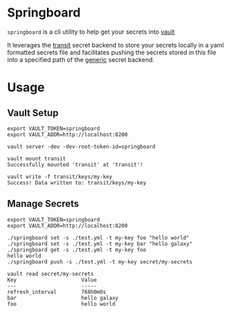 # Springboard

`springboard` is a cli utility to help get your secrets into [vault](https://www.vaultproject.io)

It leverages the [transit](https://www.vaultproject.io/docs/secrets/transit/index.html) secret backend to 
store your secrets locally in a yaml formatted secrets file and facilitates pushing
the secrets stored in this file into a specified path of the
[generic](https://www.vaultproject.io/docs/secrets/generic/index.html) secret backend.

# Usage

## Vault Setup

	export VAULT_TOKEN=springboard
	export VAULT_ADDR=http://localhost:8200 

	vault server -dev -dev-root-token-id=springboard

	vault mount transit
	Successfully mounted 'transit' at 'transit'!

	vault write -f transit/keys/my-key
	Success! Data written to: transit/keys/my-key


## Manage Secrets

	export VAULT_TOKEN=springboard
	export VAULT_ADDR=http://localhost:8200 

	./springboard set -s ./test.yml -t my-key foo "hello world"
	./springboard set -s ./test.yml -t my-key bar "hello galaxy"
	./springboard get -s ./test.yml -t my-key foo
	hello world
	./springboard push -s ./test.yml -t my-key secret/my-secrets

	vault read secret/my-secrets
	Key                     Value
	---                     -----
	refresh_interval        768h0m0s
	bar                     hello galaxy
	foo                     hello world

